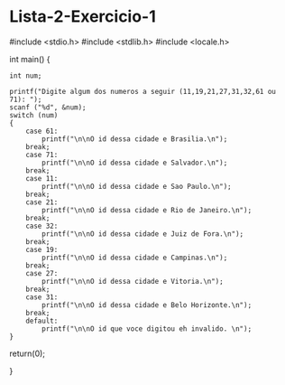 # Lista-2-Exercicio-1

#include <stdio.h>
#include <stdlib.h>
#include <locale.h>

int main() {
	
	int num;
	
	printf("Digite algum dos numeros a seguir (11,19,21,27,31,32,61 ou 71): ");
	scanf ("%d", &num);
	switch (num)
	{
		case 61:
			printf("\n\nO id dessa cidade e Brasilia.\n");
		break;
		case 71:
			printf("\n\nO id dessa cidade e Salvador.\n");
		break;
		case 11:
			printf("\n\nO id dessa cidade e Sao Paulo.\n");
		break;
		case 21:
			printf("\n\nO id dessa cidade e Rio de Janeiro.\n");
		break;
		case 32:
			printf("\n\nO id dessa cidade e Juiz de Fora.\n");
		break;
		case 19:
			printf("\n\nO id dessa cidade e Campinas.\n");
		break;
		case 27:
			printf("\n\nO id dessa cidade e Vitoria.\n");
		break;
		case 31:
			printf("\n\nO id dessa cidade e Belo Horizonte.\n");
		break;
		default:
			printf("\n\nO id que voce digitou eh invalido. \n");
	}
return(0);		

}


